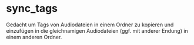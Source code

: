 # sync_tags

Gedacht um Tags von Audiodateien in einem Ordner zu kopieren und einzufügen in die gleichnamigen Audiodateien (ggf. mit anderer Endung) in einem anderen Ordner.